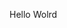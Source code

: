 Hello Wolrd
































































































































































































































































































































































































































































































































































































































































































































































































































































































































































































